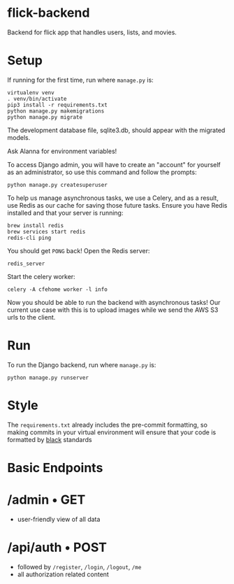 # flick-backend
Backend for flick app that handles users, lists, and movies.

# Setup
If running for the first time, run where `manage.py` is:
```
virtualenv venv
. venv/bin/activate
pip3 install -r requirements.txt
python manage.py makemigrations
python manage.py migrate
```
The development database file, sqlite3.db, should appear with the migrated models.

Ask Alanna for environment variables! 

To access Django admin, you will have to create an "account" for yourself as 
an administrator, so use this command and follow the prompts:
```
python manage.py createsuperuser
```

To help us manage asynchronous tasks, we use a Celery, and as a result, use
Redis as our cache for saving those future tasks. 
Ensure you have Redis installed and that your server is running:
```
brew install redis
brew services start redis
redis-cli ping
```
You should get `PONG` back!
Open the Redis server:
```
redis_server
```
Start the celery worker:
```
celery -A cfehome worker -l info
```
Now you should be able to run the backend with asynchronous tasks!
Our current use case with this is to upload images while we send the AWS S3
urls to the client.


# Run
To run the Django backend, run where `manage.py` is:
```
python manage.py runserver
```

# Style
The `requirements.txt` already includes the pre-commit formatting, so making
commits in your virtual environment will ensure that your code is formatted 
by [black](https://github.com/psf/black) standards

# Basic Endpoints
# **/admin** • GET
* user-friendly view of all data

# **/api/auth** • POST
* followed by `/register`, `/login`, `/logout`, `/me` 
* all authorization related content

